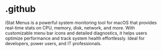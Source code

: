 # .github
iStat Menus is a powerful system monitoring tool for macOS that provides real-time stats on CPU, memory, disk, network, and more. With customizable menu bar icons and detailed diagnostics, it helps users optimize performance and track system health effortlessly. Ideal for developers, power users, and IT professionals.
